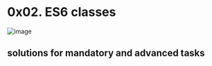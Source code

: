 # 0x02. ES6 classes

![image](https://s3.amazonaws.com/alx-intranet.hbtn.io/uploads/medias/2019/12/817248fb77fb5c2cef3f.jpeg?X-Amz-Algorithm=AWS4-HMAC-SHA256&X-Amz-Credential=AKIARDDGGGOUSBVO6H7D%2F20230420%2Fus-east-1%2Fs3%2Faws4_request&X-Amz-Date=20230420T193259Z&X-Amz-Expires=86400&X-Amz-SignedHeaders=host&X-Amz-Signature=64438d047b1bd0ae3880b9e5b7b3f73dbe90aa888fded5f59a51657a0d386812)

## solutions for mandatory and advanced tasks

